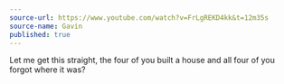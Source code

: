 ```yaml
---
source-url: https://www.youtube.com/watch?v=FrLgREKD4kk&t=12m35s
source-name: Gavin
published: true
---
```

Let me get this straight, the four of you built a house and all four of you forgot where it was?
